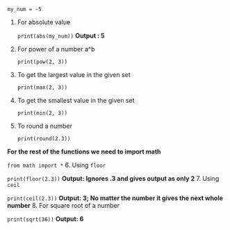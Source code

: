 `my_num = -5`
1. For absolute value

   `print(abs(my_num))`   **Output : 5**
2. For power of a number a^b

   `print(pow(2, 3))`
3. To get the largest value in the given set

   `print(max(2, 3))`
4. To get the smallest value in the given set

   `print(min(2, 3))`
5. To round a number

   `print(round(2.3))`

**For the rest of the functions we need to import math**

`from math import *`
6. Using `floor`

  `print(floor(2.3))`  **Output: Ignores .3 and gives output as only 2**
7. Using `ceil`

  `print(ceil(2.3))`  **Output: 3; No matter the number it gives the next whole number**
8. For square root of a number

  `print(sqrt(36))`  **Output: 6**
